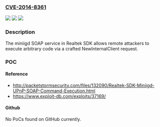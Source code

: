 ### [CVE-2014-8361](https://cve.mitre.org/cgi-bin/cvename.cgi?name=CVE-2014-8361)
![](https://img.shields.io/static/v1?label=Product&message=n%2Fa&color=blue)
![](https://img.shields.io/static/v1?label=Version&message=n%2Fa&color=blue)
![](https://img.shields.io/static/v1?label=Vulnerability&message=n%2Fa&color=brighgreen)

### Description

The miniigd SOAP service in Realtek SDK allows remote attackers to execute arbitrary code via a crafted NewInternalClient request.

### POC

#### Reference
- http://packetstormsecurity.com/files/132090/Realtek-SDK-Miniigd-UPnP-SOAP-Command-Execution.html
- https://www.exploit-db.com/exploits/37169/

#### Github
No PoCs found on GitHub currently.

